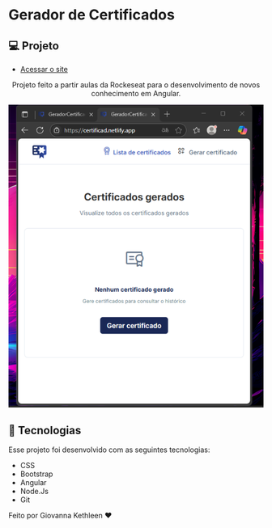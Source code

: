 # Gerador de Certificados
## 💻 Projeto
- [Acessar o site](https://certificad.netlify.app/)
  
<p align="center">
 Projeto feito a partir aulas da Rockeseat para o desenvolvimento de novos conhecimento em Angular.
</p>

<p align="center">
  <img alt="projeto certificado" src="certificad.png">
</p>

## 🚀 Tecnologias
Esse projeto foi desenvolvido com as seguintes tecnologias:
- CSS
- Bootstrap
- Angular
- Node.Js
- Git

<p> Feito por Giovanna Kethleen ♥ </p>

